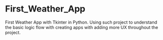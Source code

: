 # First_Weather_App
First Weather App with Tkinter in Python. Using such project to understand the basic logic flow with creating apps with adding more UX throughout the project.
